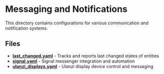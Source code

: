 # Messaging and Notifications

This directory contains configurations for various communication and notification systems.

## Files

- **[last_changed.yaml](./last_changed.yaml)** - Tracks and reports last changed states of entities
- **[signal.yaml](./signal.yaml)** - Signal messenger integration and automation
- **[ulanzi_displays.yaml](./ulanzi_displays.yaml)** - Ulanzi display device control and messaging